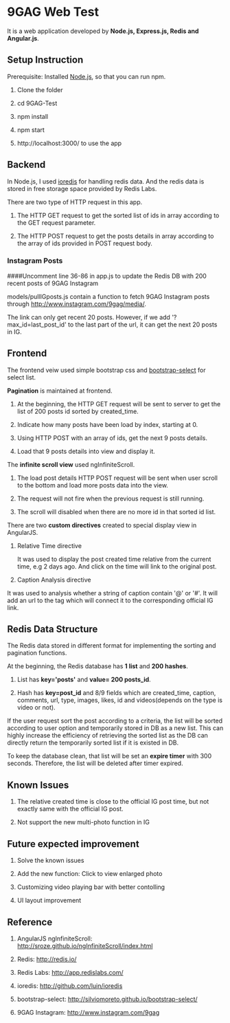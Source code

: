 # 9GAG Web Test
It is a web application developed by **Node.js, Express.js, Redis and Angular.js**.

## Setup Instruction

Prerequisite: Installed [Node.js](https://nodejs.org/en/download/), so that you can run npm.

1. Clone the folder

2. cd 9GAG-Test

3. npm install

4. npm start

5. http://localhost:3000/ to use the app

## Backend
In Node.js, I used [ioredis](https://github.com/luin/ioredis) for handling redis data.
And the redis data is stored in free storage space provided by Redis Labs.

There are two type of HTTP request in this app.

1. The HTTP GET request to get the sorted list of ids in array according to the GET request parameter.

2. The HTTP POST request to get the posts details in array according to the array of ids provided in POST request body.

### Instagram Posts

####Uncomment line 36-86 in app.js to update the Redis DB with 200 recent posts of 9GAG Instagram

models/pullIGposts.js contain a function to fetch 9GAG Instagram posts through http://www.instagram.com/9gag/media/.

The link can only get recent 20 posts. However, if we add '?max_id=last_post_id' to the last part of the url, it can get the next 20 posts in IG.

## Frontend
The frontend veiw used simple bootstrap css and [bootstrap-select](https://silviomoreto.github.io/bootstrap-select/) for select list.

**Pagination** is maintained at frontend.

1. At the beginning, the HTTP GET request will be sent to server to get the list of 200 posts id sorted by created_time.

2. Indicate how many posts have been load by index, starting at 0.

3. Using HTTP POST with an array of ids, get the next 9 posts details.

4. Load that 9 posts details into view and display it.

The **infinite scroll view** used ngInfiniteScroll.

1. The load post details HTTP POST request will be sent when user scroll to the bottom and load more posts data into the view.

2. The request will not fire when the previous request is still running.

3. The scroll will disabled when there are no more id in that sorted id list.

There are two **custom directives** created to special display view in AngularJS.

1. Relative Time directive

   It was used to display the post created time relative from the current time, e.g 2 days ago. And click on the time will link to the original post.

2. Caption Analysis directive

  It was used to analysis whether a string of caption contain '@' or '#'. It will add an url to the tag which will connect it to the corresponding official IG link.

## Redis Data Structure
The Redis data stored in different format for implementing the sorting and pagination functions.

At the beginning, the Redis database has **1 list** and **200 hashes**.

1. List has **key='posts'** and **value= 200 posts_id**.

2. Hash has **key=post_id** and 8/9 fields which are created_time, caption, comments, url, type, images, likes, id and videos(depends on the type is video or not).

If the user request sort the post according to a criteria, the list will be sorted according to user option and temporarily stored in DB as a new list. This can highly increase the efficiency of retrieving the sorted list as the DB can directly return the temporarily sorted list if it is existed in DB.

To keep the database clean, that list will be set an **expire timer** with 300 seconds. Therefore, the list will be deleted after timer expired.

## Known Issues

1. The relative created time is close to the official IG post time, but not exactly same with the official IG post.

2. Not support the new multi-photo function in IG

## Future expected improvement

1. Solve the known issues

2. Add the new function: Click to view enlarged photo

3. Customizing video playing bar with better contolling

4. UI layout improvement

## Reference

1. AngularJS ngInfiniteScroll: http://sroze.github.io/ngInfiniteScroll/index.html

2. Redis: http://redis.io/

3. Redis Labs: http://app.redislabs.com/

4. ioredis: http://github.com/luin/ioredis

5. bootstrap-select: http://silviomoreto.github.io/bootstrap-select/

6. 9GAG Instagram: http://www.instagram.com/9gag
